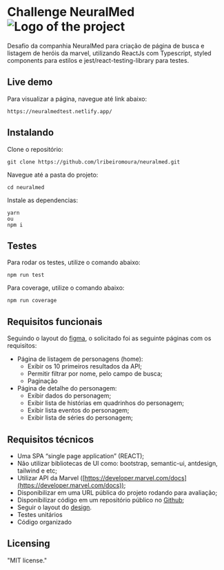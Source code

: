 # Challenge NeuralMed ![Logo of the project](https://lh4.googleusercontent.com/-FoccwX0gAVQ/AAAAAAAAAAI/AAAAAAAAAAA/FmQu-FrSu_o/s44-p-k-no-ns-nd/photo.jpg)

Desafio da companhia NeuralMed para criação de página de busca e listagem de heróis da marvel, utilizando ReactJs com Typescript, styled components para estilos e jest/react-testing-library para testes.

## Live demo

Para visualizar a página, navegue até  link abaixo:

```shell
https://neuralmedtest.netlify.app/
```

## Instalando 

Clone o repositório:

```shell
git clone https://github.com/lribeiromoura/neuralmed.git
```
Navegue até a pasta do projeto:

```shell
cd neuralmed
```

Instale as dependencias:

```shell
yarn 
ou
npm i
```

## Testes

Para rodar os testes, utilize o comando abaixo:

```
npm run test
```

Para coverage, utilize o comando abaixo:
```
npm run coverage
```

## Requisitos funcionais

Seguindo o layout do [figma](https://www.figma.com/file/w2pptXTXcCrSa6MLyPd1mr/Marvel?node-id=1%3A2855), o solicitado foi as seguinte páginas com os requisitos:

-   Página de listagem de personagens (home):
    -   Exibir os 10 primeiros resultados da API;
    -   Permitir filtrar por nome, pelo campo de busca;
    -   Paginação
-   Página de detalhe do personagem:
    -   Exibir dados do personagem;
    -   Exibir lista de histórias em quadrinhos do personagem;
    -   Exibir lista eventos do personagem;
    -   Exibir lista de séries do personagem;


## Requisitos técnicos

-   Uma SPA “single page application” (REACT);
-   Não utilizar bibliotecas de UI como: bootstrap, semantic-ui, antdesign, tailwind e etc;
-   Utilizar API da Marvel ([https://developer.marvel.com/docs](https://developer.marvel.com/docs));
-   Disponibilizar em uma URL pública do projeto rodando para avaliação;
-   Disponibilizar código em um repositório público no [Github](https://github.com/);
-   Seguir o layout do [design](https://www.figma.com/file/w2pptXTXcCrSa6MLyPd1mr/Marvel?node-id=1%3A2855).
-   Testes unitários
-   Código organizado


## Licensing

"MIT license."

